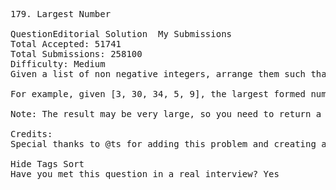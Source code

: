<pre>
179. Largest Number  

QuestionEditorial Solution  My Submissions
Total Accepted: 51741
Total Submissions: 258100
Difficulty: Medium
Given a list of non negative integers, arrange them such that they form the largest number.

For example, given [3, 30, 34, 5, 9], the largest formed number is 9534330.

Note: The result may be very large, so you need to return a string instead of an integer.

Credits:
Special thanks to @ts for adding this problem and creating all test cases.

Hide Tags Sort
Have you met this question in a real interview? Yes  
</pre>
